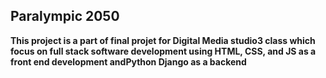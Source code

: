 ## **Paralympic 2050**

**This project is a part of final projet for Digital Media studio3 class which focus on full stack software development using HTML, CSS, and JS as a front end development andPython Django as a backend**